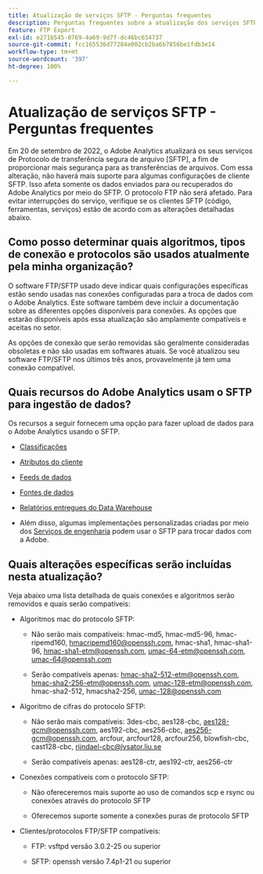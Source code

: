 ```yaml
---
title: Atualização de serviços SFTP - Perguntas frequentes
description: Perguntas frequentes sobre a atualização dos serviços SFTP planejada.
feature: FTP Export
exl-id: e271b545-0769-4a69-9d7f-dc46bc654737
source-git-commit: fcc165536d77284e002cb2ba6b7856be1fdb3e14
workflow-type: tm+mt
source-wordcount: '397'
ht-degree: 100%

---
```


# Atualização de serviços SFTP - Perguntas frequentes

Em 20 de setembro de 2022, o Adobe Analytics atualizará os seus serviços de Protocolo de transferência segura de arquivo [SFTP], a fim de proporcionar mais segurança para as transferências de arquivos. Com essa alteração, não haverá mais suporte para algumas configurações de cliente SFTP. Isso afeta somente os dados enviados para ou recuperados do Adobe Analytics por meio do SFTP. O protocolo FTP não será afetado. Para evitar interrupções do serviço, verifique se os clientes SFTP (código, ferramentas, serviços) estão de acordo com as alterações detalhadas abaixo.

## Como posso determinar quais algoritmos, tipos de conexão e protocolos são usados atualmente pela minha organização?

O software FTP/SFTP usado deve indicar quais configurações específicas estão sendo usadas nas conexões configuradas para a troca de dados com o Adobe Analytics. Este software também deve incluir a documentação sobre as diferentes opções disponíveis para conexões. As opções que estarão disponíveis após essa atualização são amplamente compatíveis e aceitas no setor.

As opções de conexão que serão removidas são geralmente consideradas obsoletas e não são usadas em softwares atuais. Se você atualizou seu software FTP/SFTP nos últimos três anos, provavelmente já tem uma conexão compatível.

## Quais recursos do Adobe Analytics usam o SFTP para ingestão de dados?

Os recursos a seguir fornecem uma opção para fazer upload de dados para o Adobe Analytics usando o SFTP.

* [Classificações](/help/export/ftp-and-sftp/c-set-up-ftp-accounts/ftp-saint.md)

* [Atributos do cliente](https://experienceleague.adobe.com/docs/core-services/interface/services/customer-attributes/attributes.html?lang=pt-BR)

* [Feeds de dados](/help/export/ftp-and-sftp/c-set-up-ftp-accounts/ftp-datafeeds.md)

* [Fontes de dados](/help/export/ftp-and-sftp/c-set-up-ftp-accounts/ftp-datasources.md)

* [Relatórios entregues do Data Warehouse](/help/export/ftp-and-sftp/c-set-up-ftp-accounts/ftp-dw-reports.md)

* Além disso, algumas implementações personalizadas criadas por meio dos [Serviços de engenharia](/help/export/ftp-and-sftp/c-set-up-ftp-accounts/ftp-eng-services.md) podem usar o SFTP para trocar dados com a Adobe.

## Quais alterações específicas serão incluídas nesta atualização?

Veja abaixo uma lista detalhada de quais conexões e algoritmos serão removidos e quais serão
compatíveis:

* Algoritmos mac do protocolo SFTP:

   * Não serão mais compatíveis: hmac-md5, hmac-md5-96, hmac-ripemd160, hmacripemd160@openssh.com, hmac-sha1, hmac-sha1-96, hmac-sha1-etm@openssh.com, umac-64-etm@openssh.com, umac-64@openssh.com

   * Serão compatíveis apenas: hmac-sha2-512-etm@openssh.com, hmac-sha2-256-etm@openssh.com, umac-128-etm@openssh.com, hmac-sha2-512, hmacsha2-256, umac-128@openssh.com

* Algoritmo de cifras do protocolo SFTP:

   * Não serão mais compatíveis: 3des-cbc, aes128-cbc, aes128-gcm@openssh.com, aes192-cbc, aes256-cbc, aes256-gcm@openssh.com, arcfour, arcfour128, arcfour256, blowfish-cbc, cast128-cbc, rijndael-cbc@lysator.liu.se

   * Serão compatíveis apenas: aes128-ctr, aes192-ctr, aes256-ctr

* Conexões compatíveis com o protocolo SFTP:

   * Não ofereceremos mais suporte ao uso de comandos scp e rsync ou conexões através do protocolo SFTP

   * Oferecemos suporte somente a conexões puras de protocolo SFTP

* Clientes/protocolos FTP/SFTP compatíveis:

   * FTP: vsftpd versão 3.0.2-25 ou superior

   * SFTP: openssh versão 7.4p1-21 ou superior
